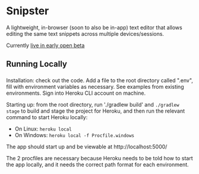 # Snipster

A lightweight, in-browser (soon to also be in-app) text editor that allows editing the same text snippets across multiple devices/sessions.

Currently [live in early open beta](https://snipster.live/)

## Running Locally

###

Installation: check out the code. Add a file to the root directory called ".env", fill with environment variables as necessary. See examples from existing environments. Sign into Heroku CLI account on machine.

Starting up: from the root directory, run './gradlew build' and `./gradlew stage` to build and stage the project for Heroku, and then run the relevant command to start Heroku locally:

- On Linux: `heroku local`
- On Windows: `heroku local -f Procfile.windows`

The app should start up and be viewable at http://localhost:5000/

The 2 procfiles are necessary because Heroku needs to be told how to start the app locally, and it needs the correct path format for each environment.
